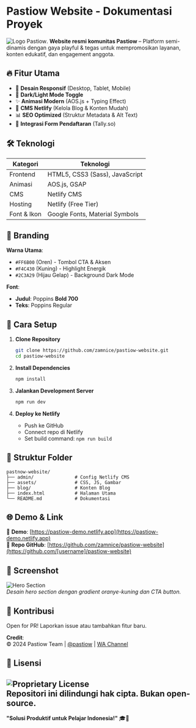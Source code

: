 # **Pastiow Website - Dokumentasi Proyek**  

![Logo Pastiow](./images/logo.png).
**Website resmi komunitas Pastiow** – Platform semi-dinamis dengan gaya playful & tegas untuk mempromosikan layanan, konten edukatif, dan engagement anggota.  

## 🔥 **Fitur Utama**  
- 🌟 **Desain Responsif** (Desktop, Tablet, Mobile)  
- 🎨 **Dark/Light Mode Toggle**  
- ✨ **Animasi Modern** (AOS.js + Typing Effect)  
- 📝 **CMS Netlify** (Kelola Blog & Konten Mudah)  
- 📊 **SEO Optimized** (Struktur Metadata & Alt Text)  
- 📲 **Integrasi Form Pendaftaran** (Tally.so)  

## 🛠 **Teknologi**  
| **Kategori**       | **Teknologi**                     |  
|--------------------|-----------------------------------|  
| Frontend           | HTML5, CSS3 (Sass), JavaScript    |  
| Animasi            | AOS.js, GSAP                      |  
| CMS                | Netlify CMS                       |  
| Hosting            | Netlify (Free Tier)               |  
| Font & Ikon        | Google Fonts, Material Symbols    |  

## 🎨 **Branding**  
**Warna Utama**:  
- `#FF6B00` (Oren) - Tombol CTA & Aksen  
- `#F4C430` (Kuning) - Highlight Energik  
- `#2C3A29` (Hijau Gelap) - Background Dark Mode  

**Font**:  
- **Judul**: Poppins **Bold 700**  
- **Teks**: Poppins Regular  

## 🚀 **Cara Setup**  
1. **Clone Repository**  
   ```bash
   git clone https://github.com/zamnice/pastiow-website.git
   cd pastiow-website
   ```  

2. **Install Dependencies**  
   ```bash
   npm install
   ```  

3. **Jalankan Development Server**  
   ```bash
   npm run dev
   ```  

4. **Deploy ke Netlify**  
   - Push ke GitHub  
   - Connect repo di Netlify  
   - Set build command: `npm run build`  

## 📂 **Struktur Folder**  
```
pastnow-website/
├── admin/               # Config Netlify CMS
├── assets/              # CSS, JS, Gambar
├── blog/                # Konten Blog
├── index.html           # Halaman Utama
└── README.md            # Dokumentasi
```

## 🌐 **Demo & Link**  
🔗 **Demo**: [https://pastiow-demo.netlify.app](https://pastiow-demo.netlify.app)  
📂 **Repo GitHub**: [https://github.com/zamnice/pastiow-website](https://github.com/[username]/pastiow-website)  

## 📸 **Screenshot**  
![Hero Section](https://i.imgur.com/AJ3drf7.png)  
*Desain hero section dengan gradient oranye-kuning dan CTA button.*  

## 🤝 **Kontribusi**  
Open for PR! Laporkan issue atau tambahkan fitur baru.  

**Credit**:  
© 2024 Pastiow Team | [@pastiow](https://instagram.com/pastiow) | [WA Channel](https://whatsapp.com/channel/0029VbApXs0BadmTg6KYPZ3O)  

## 📜 Lisensi
![Proprietary License](https://img.shields.io/badge/License-Proprietary-red.svg)  
Repositori ini dilindungi hak cipta. **Bukan open-source**.
---  
**"Solusi Produktif untuk Pelajar Indonesia!"** 🎓🚀  
